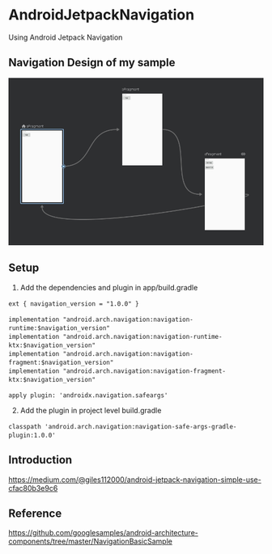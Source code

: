 # AndroidJetpackNavigation
Using Android Jetpack Navigation

## Navigation Design of my sample 
![Alt text](/screenShots/1556790999140.jpg)


## Setup

1. Add the dependencies and plugin in app/build.gradle 

`ext {
    navigation_version = "1.0.0"
}`

`implementation "android.arch.navigation:navigation-runtime:$navigation_version"` <br />
`implementation "android.arch.navigation:navigation-runtime-ktx:$navigation_version"`<br />
`implementation "android.arch.navigation:navigation-fragment:$navigation_version"`<br />
`implementation "android.arch.navigation:navigation-fragment-ktx:$navigation_version"`<br />

`apply plugin: 'androidx.navigation.safeargs'`<br />

2. Add the plugin in project level build.gradle

`classpath 'android.arch.navigation:navigation-safe-args-gradle-plugin:1.0.0'`

## Introduction
https://medium.com/@giles112000/android-jetpack-navigation-simple-use-cfac80b3e9c6

## Reference

https://github.com/googlesamples/android-architecture-components/tree/master/NavigationBasicSample
